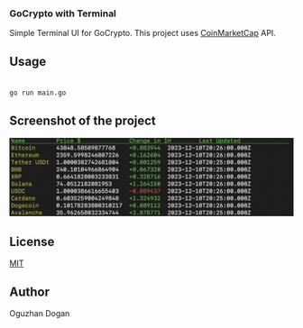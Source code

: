 ### GoCrypto with Terminal

Simple Terminal UI for GoCrypto. This project uses [CoinMarketCap](https://coinmarketcap.com/) API.

## Usage

```bash

go run main.go

```

## Screenshot of the project

![Screenshot](./assets/getAll.png)

## License


[MIT](./LICENSE)


## Author

Oguzhan Dogan




